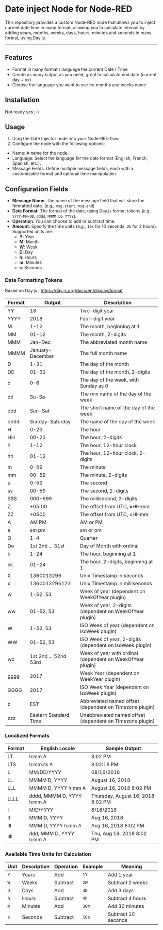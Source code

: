 # Date inject Node for Node-RED

This repository provides a custom Node-RED node that allows you to inject current date time in many format, allowing you to calculate interval by adding years, months, weeks, days, hours, minutes and seconds in many format, using Day.js.

---

## Features

- Format in many format / language the current Date / Time
- Create as many output as you need, great to calculate end date (current day + xx)
- Choose the language you want to use for months and weeks name

## Installation

Not ready yes ;-)

## Usage

1. Drag the Date Injector node into your Node-RED flow.
2. Configure the node with the following options:
- Name: A name for the node.
- Language: Select the language for the date format (English, French, Spanish, etc.).
- Message Fields: Define multiple message fields, each with a customizable format and optional time manipulation.

## Configuration Fields

- **Message Name**: The name of the message field that will store the formatted date. (e.g., `msg.start`, `msg.end`)
- **Date Format**: The format of the date, using Day.js format tokens (e.g., `YYYY-MM-DD`, `dddd`, `MMMM Do YYYY`).
- **Operation**: You can choose to add or subtract time.
- **Amount**: Specify the time units (e.g., `10s` for 10 seconds, `2h` for 2 hours). Supported units are:
  - **Y**: Year
  - **M**: Month
  - **W**: Week
  - **D**: Day
  - **h**: Hours
  - **m**: Minutes
  - **s**: Seconds

### Date Formatting Tokens

Based on Day.js : https://day.js.org/docs/en/display/format

| Format | Output                  | Description                               |
|--------|-------------------------|-------------------------------------------|
| YY     | 18                      | Two-digit year                            |
| YYYY   | 2018                    | Four-digit year                           |
| M      | 1-12                    | The month, beginning at 1                 |
| MM     | 01-12                   | The month, 2-digits                       |
| MMM    | Jan-Dec                 | The abbreviated month name                |
| MMMM   | January-December        | The full month name                       |
| D      | 1-31                    | The day of the month                      |
| DD     | 01-31                   | The day of the month, 2-digits            |
| d      | 0-6                     | The day of the week, with Sunday as 0     |
| dd     | Su-Sa                   | The min name of the day of the week       |
| ddd    | Sun-Sat                 | The short name of the day of the week     |
| dddd   | Sunday-Saturday         | The name of the day of the week           |
| H      | 0-23                    | The hour                                  |
| HH     | 00-23                   | The hour, 2-digits                        |
| h      | 1-12                    | The hour, 12-hour clock                   |
| hh     | 01-12                   | The hour, 12-hour clock, 2-digits         |
| m      | 0-59                    | The minute                                |
| mm     | 00-59                   | The minute, 2-digits                      |
| s      | 0-59                    | The second                                |
| ss     | 00-59                   | The second, 2-digits                      |
| SSS    | 000-999                 | The millisecond, 3-digits                 |
| Z      | +05:00                  | The offset from UTC, ±HH:mm               |
| ZZ     | +0500                   | The offset from UTC, ±HHmm                |
| A      | AM PM                   | AM or PM                                  |
| a      | am pm                   | am or pm                                  |
| Q      | 1-4                     | Quarter                                   |
| Do     | 1st 2nd ... 31st        | Day of Month with ordinal                 |
| k      | 1-24                    | The hour, beginning at 1                  |
| kk     | 01-24                   | The hour, 2-digits, beginning at 1        |
| X      | 1360013296              | Unix Timestamp in seconds                 |
| x      | 1360013296123           | Unix Timestamp in milliseconds            |
| w      | 1-52, 53                | Week of year (dependent on WeekOfYear plugin) |
| ww     | 01-52, 53               | Week of year, 2-digits (dependent on WeekOfYear plugin) |
| W      | 1-52, 53                | ISO Week of year (dependent on IsoWeek plugin) |
| WW     | 01-52, 53               | ISO Week of year, 2-digits (dependent on IsoWeek plugin) |
| wo     | 1st 2nd ... 52nd 53rd   | Week of year with ordinal (dependent on WeekOfYear plugin) |
| gggg   | 2017                    | Week Year (dependent on WeekYear plugin)  |
| GGGG   | 2017                    | ISO Week Year (dependent on IsoWeek plugin) |
| z      | EST                     | Abbreviated named offset (dependent on Timezone plugin) |
| zzz    | Eastern Standard Time    | Unabbreviated named offset (dependent on Timezone plugin) |

### Localized Formats

| Format | English Locale          | Sample Output                             |
|--------|-------------------------|-------------------------------------------|
| LT     | h:mm A                  | 8:02 PM                                   |
| LTS    | h:mm:ss A               | 8:02:18 PM                                |
| L      | MM/DD/YYYY              | 08/16/2018                                |
| LL     | MMMM D, YYYY            | August 16, 2018                           |
| LLL    | MMMM D, YYYY h:mm A     | August 16, 2018 8:02 PM                   |
| LLLL   | dddd, MMMM D, YYYY h:mm A| Thursday, August 16, 2018 8:02 PM         |
| l      | M/D/YYYY                | 8/16/2018                                 |
| ll     | MMM D, YYYY             | Aug 16, 2018                              |
| lll    | MMM D, YYYY h:mm A      | Aug 16, 2018 8:02 PM                      |
| llll   | ddd, MMM D, YYYY h:mm A | Thu, Aug 16, 2018 8:02 PM                 |


### Available Time Units for Calculation

| Unit  | Description        | Operation | Example | Meaning          |
|-------|--------------------|-----------|---------|------------------|
| `Y`   | Years              | Add       | `1Y`   | Add 1 year       |
| `W`   | Weeks              | Subtract  | `2W`   | Subtract 2 weeks |
| `D`   | Days               | Add       | `3D`   | Add 3 days       |
| `h`   | Hours              | Subtract  | `4h`   | Subtract 4 hours |
| `m`   | Minutes            | Add       | `30m`  | Add 30 minutes   |
| `s`   | Seconds            | Subtract  | `10s`  | Subtract 10 seconds |

